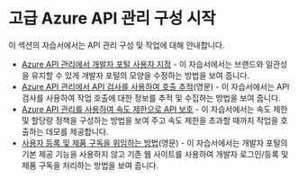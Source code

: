 <properties 
	pageTitle="고급 Azure API 관리 구성 시작" 
	description="호출을 추적하고, 속도 제한 및 할당량 정책을 구성하고, 개발자 포털을 사용자 지정하는 방법에 대해 알아봅니다." 
	services="api-management" 
	documentationCenter="" 
	authors="steved0x" 
	manager="erikre" 
	editor=""/>

<tags 
	ms.service="api-management" 
	ms.workload="mobile" 
	ms.tgt_pltfrm="na" 
	ms.devlang="na" 
	ms.topic="article" 
	ms.date="05/25/2016" 
	ms.author="sdanie"/>

# 고급 Azure API 관리 구성 시작

이 섹션의 자습서에서는 API 관리 구성 및 작업에 대해 안내합니다.

-	[Azure API 관리에서 개발자 포털 사용자 지정][] - 이 자습서에서는 브랜드와 일관성을 유지할 수 있게 개발자 포털의 모양을 수정하는 방법을 보여 줍니다.
-	[Azure API 관리에서 API 검사를 사용하여 호출 추적][]\(영문) - 이 자습서에서는 API 검사를 사용하여 작업 호출에 대한 정보를 추적 및 수집하는 방법을 보여 줍니다.
-	[Azure API 관리를 사용하여 속도 제한으로 API 보호][] - 이 자습서에서는 속도 제한 및 할당량 정책을 구성하는 방법을 보여 주고 속도 제한을 초과할 때까지 작업을 호출하는 데모를 제공합니다.
-	[사용자 등록 및 제품 구독을 위임하는 방법][]\(영문) - 이 자습서에서는 개발자 포털의 기본 제공 기능을 사용하지 않고 기존 웹 사이트를 사용하여 개발자 로그인/등록 및 제품 구독을 처리하는 방법을 보여 줍니다.


[Azure API 관리에서 개발자 포털 사용자 지정]: api-management-customize-portal.md

[Azure API 관리에서 API 검사를 사용하여 호출 추적]: api-management-howto-api-inspector.md

[Azure API 관리를 사용하여 속도 제한으로 API 보호]: api-management-howto-product-with-rules.md

[사용자 등록 및 제품 구독을 위임하는 방법]: api-management-howto-setup-delegation.md

 

<!---HONumber=AcomDC_0525_2016-->